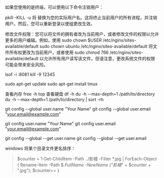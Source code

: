 如果您使用的是终端，可以使用以下命令注销用户：

pkill -KILL -u <username>
将 <username> 替换为您的实际用户名。这将终止当前用户的所有进程，并注销用户。然后，您可以重新登录以使组更改生效。


修改文件权限：您可以将文件的拥有者改为当前用户，或者修改文件的权限以允许更多的用户编辑。例如，使用
sudo chown $USER /etc/nginx/sites-available/default
sudo chown ubuntu /etc/nginx/sites-available/default
将文件所有权更改为当前用户，或者使用
sudo chmod 766 /etc/nginx/sites-available/default 以允许所有用户读写该文件。但请注意，更改系统文件的权限可能会带来安全风险。

lsof -i :8081
kill -9 12345

sudo apt-get update
sudo apt-get install tmux

查看内存
free -h
top
查看硬盘
df -h
du -h --max-depth=1 /path/to/directory
du -h --max-depth=1 /path/to/directory | sort -rh

git config --global user.name "Your Name"
git config --global user.email "your.email@example.com"

git config user.name "Your Name"
git config user.email "your.email@example.com"

git config --global --get user.name
git config --global --get user.email

windows 将某个目录文件更名排序：

> $counter = 1
> Get-ChildItem -Path ../影楼 -Filter \*.jpg | ForEach-Object { Rename-Item -Path $_.FullName -NewName ("影楼_" + $counter + ".jpg"); $counter++ }
